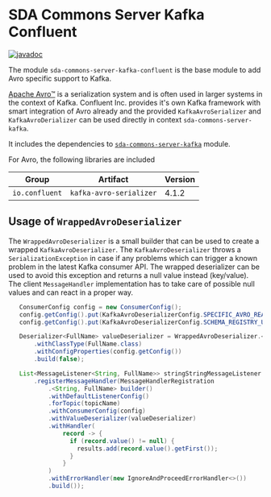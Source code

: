 # SDA Commons Server Kafka Confluent

[![javadoc](https://javadoc.io/badge2/org.sdase.commons/sda-commons-server-kafka-confluent/javadoc.svg)](https://javadoc.io/doc/org.sdase.commons/sda-commons-server-kafka-confluent)

The module `sda-commons-server-kafka-confluent` is the base module to add Avro specific support to Kafka.

[Apache Avro™](https://avro.apache.org/) is a serialization system and is often used in larger systems in the context of Kafka. 
Confluent Inc. provides it's own Kafka framework with smart integration of Avro already and the provided `KafkaAvroSerializer` and
`KafkaAvroDerializer` can be used directly in context `sda-commons-server-kafka`.

It includes the dependencies to [`sda-commons-server-kafka`](../sda-commons-server-kafka/README.md) module.

For Avro, the following libraries are included

| Group            | Artifact                | Version |
|------------------|-------------------------|---------|
| `io.confluent`   | `kafka-avro-serializer` | 4.1.2   |


## Usage of `WrappedAvroDeserializer`
The `WrappedAvroDeserializer` is a small builder that can be used to create a wrapped `KafkaAvroDeserializer`. The `KafkaAvroDeserializer` throws a `SerializationException`
in case if any problems which can trigger a known problem in the latest Kafka consumer API. The wrapped deserializer can be used to avoid this exception and returns a
null value instead (key/value). The client `MessageHandler` implementation has to take care of possible null values and can react in a proper way.  

```java
   ConsumerConfig config = new ConsumerConfig();
   config.getConfig().put(KafkaAvroDeserializerConfig.SPECIFIC_AVRO_READER_CONFIG, "true");
   config.getConfig().put(KafkaAvroDeserializerConfig.SCHEMA_REGISTRY_URL_CONFIG, SCHEMA_REGISTRY.getConnectionString());

   Deserializer<FullName> valueDeserializer = WrappedAvroDeserializer.<FullName>builder()
       .withClassType(FullName.class)
       .withConfigProperties(config.getConfig())
       .build(false);

   List<MessageListener<String, FullName>> stringStringMessageListener = bundle
       .registerMessageHandler(MessageHandlerRegistration
           .<String, FullName> builder()
           .withDefaultListenerConfig()
           .forTopic(topicName)
           .withConsumerConfig(config)
           .withValueDeserializer(valueDeserializer)
           .withHandler(
               record -> {
                 if (record.value() != null) {
                   results.add(record.value().getFirst());
                 }
               }
           )
           .withErrorHandler(new IgnoreAndProceedErrorHandler<>())
           .build());
```

